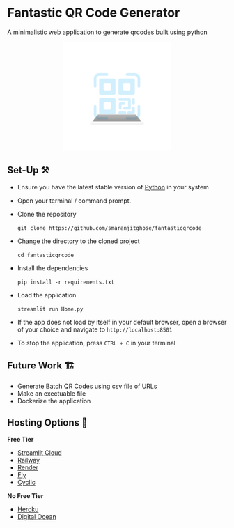 # Fantastic QR Code Generator

A minimalistic web application to generate qrcodes built using python 

<p align = "center"><img src= "./assets/scanner.gif" alt="QR Code Scanner" height= 250 width = 250></p>


## Set-Up ⚒️

- Ensure you have the latest stable version of [Python](https://www.python.org/downloads/) in your system

- Open your terminal / command prompt. 

- Clone the repository 

    ```git clone https://github.com/smaranjitghose/fantasticqrcode```

- Change the directory to the cloned project
    
    ```cd fantasticqrcode```

- Install the dependencies

    ```pip install -r requirements.txt```

- Load the application

    ```streamlit run Home.py```

- If the app does not load by itself in your default browser, open a browser of your choice and navigate to  `http://localhost:8501`

- To stop the application, press `CTRL + C` in your terminal

## Future Work 🏗️

- Generate Batch QR Codes using csv file of URLs
- Make an exectuable file
- Dockerize the application

## Hosting Options 🥊

**Free Tier**
- [Streamlit Cloud](https://streamlit.io/cloud)
- [Railway](https://railway.app/)
- [Render](https://render.com/)
- [Fly](https://fly.io/)
- [Cyclic](https://app.cyclic.sh/#/)

**No Free Tier**
- [Heroku](https://www.heroku.com/)
- [Digital Ocean](https://www.digitalocean.com/)

